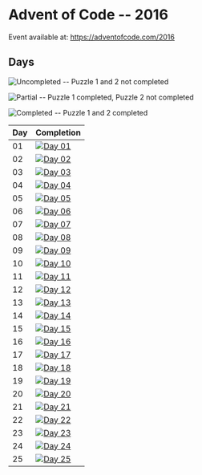 # Advent of Code -- 2016

Event available at: <https://adventofcode.com/2016>

## Days

![Uncompleted](https://img.shields.io/badge/AoC--yyyy%2FDay--dd-%E2%98%86%E2%98%86-blue)
-- Puzzle 1 and 2 not completed

![Partial](https://img.shields.io/badge/AoC--yyyy%2FDay--dd-%E2%98%85%E2%98%86-blue)
-- Puzzle 1 completed, Puzzle 2 not completed

![Completed](https://img.shields.io/badge/AoC--yyyy%2FDay--dd-%E2%98%85%E2%98%85-blue)
-- Puzzle 1 and 2 completed

|Day| Completion
|---|-----------|
|01|[![Day 01](https://img.shields.io/badge/AoC--2016%2FDay--01-%E2%98%85%E2%98%85-blue)](day_01/readme.md)|
|02|[![Day 02](https://img.shields.io/badge/AoC--2016%2FDay--02-%E2%98%85%E2%98%85-blue)](day_02/readme.md)|
|03|[![Day 03](https://img.shields.io/badge/AoC--2016%2FDay--03-%E2%98%86%E2%98%86-blue)](day_03/readme.md)|
|04|[![Day 04](https://img.shields.io/badge/AoC--2016%2FDay--04-%E2%98%86%E2%98%86-blue)](day_04/readme.md)|
|05|[![Day 05](https://img.shields.io/badge/AoC--2016%2FDay--05-%E2%98%86%E2%98%86-blue)](day_05/readme.md)|
|06|[![Day 06](https://img.shields.io/badge/AoC--2016%2FDay--06-%E2%98%86%E2%98%86-blue)](day_06/readme.md)|
|07|[![Day 07](https://img.shields.io/badge/AoC--2016%2FDay--07-%E2%98%86%E2%98%86-blue)](day_07/readme.md)|
|08|[![Day 08](https://img.shields.io/badge/AoC--2016%2FDay--08-%E2%98%86%E2%98%86-blue)](day_08/readme.md)|
|09|[![Day 09](https://img.shields.io/badge/AoC--2016%2FDay--09-%E2%98%86%E2%98%86-blue)](day_09/readme.md)|
|10|[![Day 10](https://img.shields.io/badge/AoC--2016%2FDay--10-%E2%98%86%E2%98%86-blue)](day_10/readme.md)|
|11|[![Day 11](https://img.shields.io/badge/AoC--2016%2FDay--11-%E2%98%86%E2%98%86-blue)](day_11/readme.md)|
|12|[![Day 12](https://img.shields.io/badge/AoC--2016%2FDay--12-%E2%98%86%E2%98%86-blue)](day_12/readme.md)|
|13|[![Day 13](https://img.shields.io/badge/AoC--2016%2FDay--13-%E2%98%86%E2%98%86-blue)](day_13/readme.md)|
|14|[![Day 14](https://img.shields.io/badge/AoC--2016%2FDay--14-%E2%98%86%E2%98%86-blue)](day_14/readme.md)|
|15|[![Day 15](https://img.shields.io/badge/AoC--2016%2FDay--15-%E2%98%86%E2%98%86-blue)](day_15/readme.md)|
|16|[![Day 16](https://img.shields.io/badge/AoC--2016%2FDay--16-%E2%98%86%E2%98%86-blue)](day_16/readme.md)|
|17|[![Day 17](https://img.shields.io/badge/AoC--2016%2FDay--17-%E2%98%86%E2%98%86-blue)](day_17/readme.md)|
|18|[![Day 18](https://img.shields.io/badge/AoC--2016%2FDay--18-%E2%98%86%E2%98%86-blue)](day_18/readme.md)|
|19|[![Day 19](https://img.shields.io/badge/AoC--2016%2FDay--19-%E2%98%86%E2%98%86-blue)](day_19/readme.md)|
|20|[![Day 20](https://img.shields.io/badge/AoC--2016%2FDay--20-%E2%98%86%E2%98%86-blue)](day_20/readme.md)|
|21|[![Day 21](https://img.shields.io/badge/AoC--2016%2FDay--21-%E2%98%86%E2%98%86-blue)](day_21/readme.md)|
|22|[![Day 22](https://img.shields.io/badge/AoC--2016%2FDay--22-%E2%98%86%E2%98%86-blue)](day_22/readme.md)|
|23|[![Day 23](https://img.shields.io/badge/AoC--2016%2FDay--23-%E2%98%86%E2%98%86-blue)](day_23/readme.md)|
|24|[![Day 24](https://img.shields.io/badge/AoC--2016%2FDay--24-%E2%98%86%E2%98%86-blue)](day_24/readme.md)|
|25|[![Day 25](https://img.shields.io/badge/AoC--2016%2FDay--25-%E2%98%86%E2%98%86-blue)](day_25/readme.md)|
